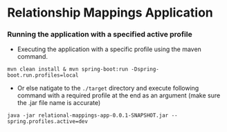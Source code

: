 # Relationship Mappings Application

### Running the application with a specified active profile

- Executing the application with a specific profile using the maven command.

```
mvn clean install & mvn spring-boot:run -Dspring-boot.run.profiles=local
```

- Or else natigate to the `./target` directory and execute following command with a required profile at the end as an argument (make sure the .jar file name is accurate)

```agsl
java -jar relational-mappings-app-0.0.1-SNAPSHOT.jar --spring.profiles.active=dev
```
